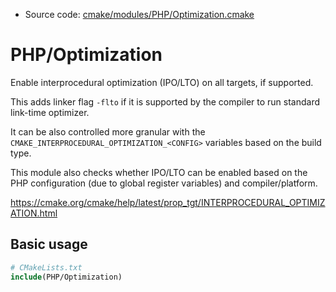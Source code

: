 <!-- This is auto-generated file. -->
* Source code: [cmake/modules/PHP/Optimization.cmake](https://github.com/petk/php-build-system/blob/master/cmake/cmake/modules/PHP/Optimization.cmake)

# PHP/Optimization

Enable interprocedural optimization (IPO/LTO) on all targets, if supported.

This adds linker flag `-flto` if it is supported by the compiler to run standard
link-time optimizer.

It can be also controlled more granular with the
`CMAKE_INTERPROCEDURAL_OPTIMIZATION_<CONFIG>` variables based on the build type.

This module also checks whether IPO/LTO can be enabled based on the PHP
configuration (due to global register variables) and compiler/platform.

https://cmake.org/cmake/help/latest/prop_tgt/INTERPROCEDURAL_OPTIMIZATION.html

## Basic usage

```cmake
# CMakeLists.txt
include(PHP/Optimization)
```

